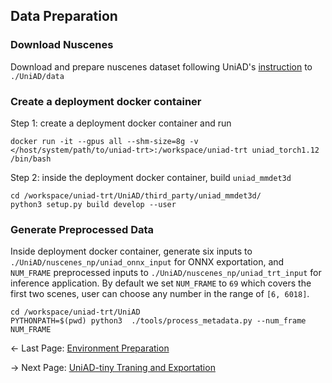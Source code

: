 
## Data Preparation
### Download Nuscenes
Download and prepare nuscenes dataset following UniAD's [instruction](https://github.com/OpenDriveLab/UniAD/blob/main/docs/DATA_PREP.md) to `./UniAD/data`

### Create a deployment docker container
Step 1: create a deployment docker container and run
```
docker run -it --gpus all --shm-size=8g -v </host/system/path/to/uniad-trt>:/workspace/uniad-trt uniad_torch1.12 /bin/bash
```
Step 2: inside the deployment docker container, build `uniad_mmdet3d`
```
cd /workspace/uniad-trt/UniAD/third_party/uniad_mmdet3d/
python3 setup.py build develop --user
```


### Generate Preprocessed Data

Inside deployment docker container, generate six inputs to `./UniAD/nuscenes_np/uniad_onnx_input` for ONNX exportation, and `NUM_FRAME` preprocessed inputs to `./UniAD/nuscenes_np/uniad_trt_input` for inference application. By default we set `NUM_FRAME` to `69` which covers the first two scenes, user can choose any number in the range of `[6, 6018]`.
```
cd /workspace/uniad-trt/UniAD
PYTHONPATH=$(pwd) python3  ./tools/process_metadata.py --num_frame NUM_FRAME
```


<- Last Page: [Environment Preparation](env_prep.md)

-> Next Page: [UniAD-tiny Traning and Exportation](train_export.md)

